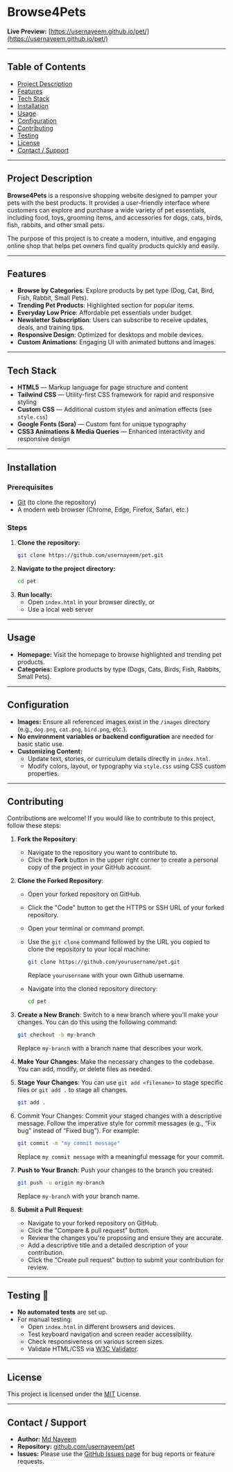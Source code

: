 # Browse4Pets

**Live Preview:**
[https://usernayeem.github.io/pet/](https://usernayeem.github.io/pet/)

---

## Table of Contents

- [Project Description](#project-description)
- [Features](#features)
- [Tech Stack](#tech-stack)
- [Installation](#installation)
- [Usage](#usage)
- [Configuration](#configuration)
- [Contributing](#contributing)
- [Testing](#testing)
- [License](#license)
- [Contact / Support](#contact--support)

---

## Project Description

**Browse4Pets** is a responsive shopping website designed to pamper your pets with the best products. It provides a user-friendly interface where customers can explore and purchase a wide variety of pet essentials, including food, toys, grooming items, and accessories for dogs, cats, birds, fish, rabbits, and other small pets.

The purpose of this project is to create a modern, intuitive, and engaging online shop that helps pet owners find quality products quickly and easily.

---

## Features

- **Browse by Categories**: Explore products by pet type (Dog, Cat, Bird, Fish, Rabbit, Small Pets).
- **Trending Pet Products**: Highlighted section for popular items.
- **Everyday Low Price**: Affordable pet essentials under budget.
- **Newsletter Subscription**: Users can subscribe to receive updates, deals, and training tips.
- **Responsive Design**: Optimized for desktops and mobile devices.
- **Custom Animations**: Engaging UI with animated buttons and images.

---

## Tech Stack

- **HTML5** — Markup language for page structure and content
- **Tailwind CSS** — Utility-first CSS framework for rapid and responsive styling
- **Custom CSS** — Additional custom styles and animation effects (see `style.css`)
- **Google Fonts (Sora)** — Custom font for unique typography
- **CSS3 Animations & Media Queries** — Enhanced interactivity and responsive design

---

## Installation

### Prerequisites

- [Git](https://git-scm.com/) (to clone the repository)
- A modern web browser (Chrome, Edge, Firefox, Safari, etc.)

### Steps

1. **Clone the repository:**
   ```bash
   git clone https://github.com/usernayeem/pet.git
   ```
2. **Navigate to the project directory:**
   ```bash
   cd pet
   ```
3. **Run locally:**
   - Open `index.html` in your browser directly, or
   - Use a local web server

---

## Usage

- **Homepage:** Visit the homepage to browse highlighted and trending pet products.
- **Categories:** Explore products by type (Dogs, Cats, Birds, Fish, Rabbits, Small Pets).

---

## Configuration

- **Images:** Ensure all referenced images exist in the `/images` directory (e.g., `dog.png`, `cat.png`, `bird.png`, etc.).
- **No environment variables or backend configuration** are needed for basic static use.
- **Customizing Content:**
  - Update text, stories, or curriculum details directly in `index.html`.
  - Modify colors, layout, or typography via `style.css` using CSS custom properties.

---

## Contributing

Contributions are welcome! If you would like to contribute to this project, follow these steps:

1. **Fork the Repository**:

   - Navigate to the repository you want to contribute to.
   - Click the **Fork** button in the upper right corner to create a personal copy of the project in your GitHub account.

2. **Clone the Forked Repository**:

   - Open your forked repository on GitHub.
   - Click the "Code" button to get the HTTPS or SSH URL of your forked repository.
   - Open your terminal or command prompt.
   - Use the `git clone` command followed by the URL you copied to clone the repository to your local machine:

     ```bash
     git clone https://github.com/yourusername/pet.git
     ```

     Replace `yourusername` with your own Github username.

   - Navigate into the cloned repository directory:
     ```bash
     cd pet
     ```

3. **Create a New Branch**: Switch to a new branch where you'll make your changes. You can do this using the following command:

   ```bash
   git checkout -b my-branch
   ```

   Replace `my-branch` with a branch name that describes your work.

4. **Make Your Changes**: Make the necessary changes to the codebase. You can add, modify, or delete files as needed.

5. **Stage Your Changes**: You can use `git add <filename>` to stage specific files or `git add .` to stage all changes.

   ```bash
   git add .
   ```

6. Commit Your Changes: Commit your staged changes with a descriptive message. Follow the imperative style for commit messages (e.g., “Fix bug” instead of “Fixed bug”). For example:

   ```bash
   git commit -m "my commit message"
   ```

   Replace `my commit message` with a meaningful message for your commit.

7. **Push to Your Branch**: Push your changes to the branch you created:

   ```bash
   git push -u origin my-branch
   ```

   Replace `my-branch` with your branch name.

8. **Submit a Pull Request**:
   - Navigate to your forked repository on GitHub.
   - Click the "Compare & pull request" button.
   - Review the changes you're proposing and ensure they are accurate.
   - Add a descriptive title and a detailed description of your contribution.
   - Click the "Create pull request" button to submit your contribution for review.

---

## Testing 🧪

- **No automated tests** are set up.
- For manual testing:
  - Open `index.html` in different browsers and devices.
  - Test keyboard navigation and screen reader accessibility.
  - Check responsiveness on various screen sizes.
  - Validate HTML/CSS via [W3C Validator](https://validator.w3.org/).

---

## License

This project is licensed under the [MIT](LICENSE) License.

---

## Contact / Support

- **Author:** [Md Nayeem](https://www.github.com/usernayeem)
- **Repository:** [github.com/usernayeem/pet](https://github.com/usernayeem/pet)
- **Issues:** Please use the [GitHub Issues page](https://github.com/usernayeem/pet/issues) for bug reports or feature requests.
